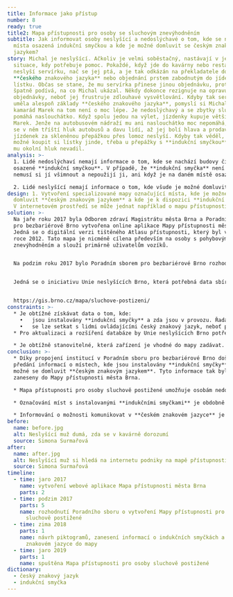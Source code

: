 ```yaml
---
title: Informace jako přístup
number: 8
ready: true
title2: Mapa přístupnosti pro osoby se sluchovým znevýhodněním
subtitle: Jak informovat osoby neslyšící a nedoslýchavé o tom, kde se nachází
  místa osazená indukční smyčkou a kde je možné domluvit se českým znakovým
  jazykem?
story: Michal je neslyšící. Ačkoliv je velmi soběstačný, nastávají v jeho životě
  situace, kdy potřebuje pomoc. Pokaždé, když jde do kavárny nebo restaurace,
  neslyší servírku, nač se jej ptá, a je tak odkázán na překladatele do
  **českého znakového jazyka** nebo objednání prstem zabodnutým do jídelního
  lístku. Občas se stane, že mu servírka přinese jinou objednávku, protože se
  špatně podívá, na co Michal ukázal. Někdy dokonce rezignuje na opravu
  objednávky, neboť jej frustruje zdlouhavé vysvětlování. Kdyby tak servírka
  uměla alespoň základy **českého znakového jazyka**, pomyslí si Michal. Jeho
  kamarád Marek na tom není o moc lépe. Je nedoslýchavý a se zbytky sluchu mu
  pomáhá naslouchátko. Když spolu jedou na výlet, jízdenky kupuje většinou
  Marek. Jenže na autobusovém nádraží mu ani naslouchátko moc nepomáhá, protože
  se v něm tříští hluk autobusů a davu lidí, až jej bolí hlava a prodavače
  jízdenek za skleněnou přepážkou přes lomoz neslyší. Kdyby tak věděl, zda je
  možné koupit si lístky jinde, třeba u přepážky s **indukční smyčkou**, kde by
  mu okolní hluk nevadil.
analysis: >-
  1. Lidé nedoslýchaví nemají informace o tom, kde se nachází budovy či přepážky
  osazené **indukční smyčkou**. V případě, že **indukční smyčka** není označena,
  nemusí si jí všimnout a nepoužijí ji, ani když je na daném místě osazena.

  2. Lidé neslyšící nemají informace o tom, kde všude je možné domluvit se **českým znakovým jazykem**. I v případě, že se nachází na místě, kde by bylo možné komunikovat **českým znakovým jazykem**, nemohou této možnosti využít, jelikož o ní nevědí.
design: 1. Vytvoření specializované mapy označující místa, kde je možné se
  domluvit **českým znakovým jazykem** a kde je k dispozici **indukční smyčka**.
  V internetovém prostředí se může jednat například o mapu přístupnosti.
solution: >-
  Na jaře roku 2017 byla Odborem zdraví Magistrátu města Brna a Poradním sborem
  pro bezbariérové Brno vytvořena online aplikace Mapy přístupnosti města Brna.
  Jedná se o digitální verzi tištěného Atlasu přístupnosti, který byl vytvořen v
  roce 2012. Tato mapa je nicméně cílena především na osoby s pohybovým
  znevýhodněním a slouží primárně uživatelům vozíků.


  Na podzim roku 2017 bylo Poradním sborem pro bezbariérové Brno rozhodnuto, že základ této aplikace bude použit pro vytvoření speciální Mapy přístupnosti pro osoby sluchově postižené. Mapová aplikace zobrazuje místa v Brně, kde jsou instalovány **indukční smyčky** a kde se lze domluvit **českým znakovým jazykem**.


  Jedná se o iniciativu Unie neslyšících Brno, která potřebná data sbírá a aktualizuje. Piktogramy pro mapovou aplikaci byly vytvořeny zaměstnanci Odboru městské informatiky a do mapy byly zaneseny začátkem roku 2019. Unie neslyšících Brno plánuje místa osazená **indukční smyčkou** fyzicky označovat piktogramem i přímo v terénu.


  https://gis.brno.cz/mapa/sluchove-postizeni/
constraints: >-
  * Je obtížné získávat data o tom, kde:
    •	jsou instalovány **indukční smyčky** a zda jsou v provozu. Řada institucí **indukční smyčky** nainstalované má, ale nespouští je (například soudy).
    •	se lze setkat s lidmi ovládajícími český znakový jazyk, neboť po ukončení kurzů **českého znakového jazyka** dochází k přerušení kontaktů a neexistují informace o tom, kde se lidé s touto kompetencí nachází.
  * Pro aktualizaci a rozšíření databáze by Unie neslyšících Brno potřebovala další pracovní sílu.

  * Je obtížně stanovitelné, která zařízení je vhodné do mapy zadávat. Zařazení například kavárny pouze na základě znalosti, že zde jeden zaměstnanec ovládá **český znakový jazyk**, může být pro uživatele scestné, pokud kavárnu navštíví mimo dobu jeho směny.
conclusion: >-
  * Díky propojení institucí v Poradním sboru pro bezbariérové Brno došlo k
  předání informací o místech, kde jsou instalovány **indukční smyčky** a kde je
  možné se domluvit **českým znakovým jazykem**. Tyto informace tak byly
  zaneseny do Mapy přístupnosti města Brna.

  * Mapa přístupnosti pro osoby sluchově postižené umožňuje osobám nedoslýchavým seznámit se předem s tím, zda je na daném místě instalována **indukční smyčka**, a osobám neslyšícím, zda je možné očekávat, že se na daném místě bude možné domluvit **českým znakovým jazykem**.

  * Označování míst s instalovanými **indukčními smyčkami** je obdobně důležité jako jejich samotná instalace.

  * Informování o možnosti komunikovat v **českém znakovém jazyce** je obdobně důležité jako jeho znalost.
before:
  name: before.jpg
  alt: Neslyšící muž dumá, zda se v kavárně dorozumí
  source: Simona Surmařová
after:
  name: after.jpg
  alt: Neslyšící muž si hledá na internetu podniky na mapě přístupnosti
  source: Simona Surmařová
timeline:
  - time: jaro 2017
    name: vytvoření webové aplikace Mapa přístupnosti města Brna
    parts: 2
  - time: podzim 2017
    parts: 5
    name: rozhodnutí Poradního sboru o vytvoření Mapy přístupnosti pro osoby
      sluchově postižené
  - time: zima 2018
    parts: 1
    name: návrh piktogramů, zanesení informací o indukčních smyčkách a českém
      znakovém jazyce do mapy
  - time: jaro 2019
    parts: 1
    name: spuštěna Mapa přístupnosti pro osoby sluchově postižené
dictionary:
  - český znakový jazyk
  - indukční smyčka
---
```

